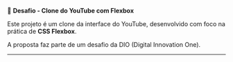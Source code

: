 🎯 **Desafio - Clone do YouTube com Flexbox**

Este projeto é um clone da interface do YouTube, desenvolvido com foco na prática de **CSS Flexbox**.

A proposta faz parte de um desafio da DIO (Digital Innovation One).

------
